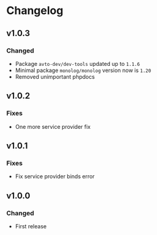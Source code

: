 # Changelog

## v1.0.3

### Changed

- Package `avto-dev/dev-tools` updated up to `1.1.6`
- Minimal package `monolog/monolog` version now is `1.20`
- Removed unimportant phpdocs

## v1.0.2

### Fixes

- One more service provider fix

## v1.0.1

### Fixes

- Fix service provider binds error

## v1.0.0

### Changed

- First release
